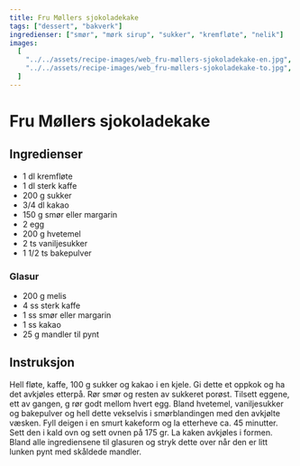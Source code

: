 ```yaml
---
title: Fru Møllers sjokoladekake
tags: ["dessert", "bakverk"]
ingredienser: ["smør", "mørk sirup", "sukker", "kremfløte", "nelik"]
images:
  [
    "../../assets/recipe-images/web_fru-møllers-sjokoladekake-en.jpg",
    "../../assets/recipe-images/web_fru-møllers-sjokoladekake-to.jpg",
  ]
---
```


# Fru Møllers sjokoladekake

## Ingredienser

- 1 dl kremfløte
- 1 dl sterk kaffe
- 200 g sukker
- 3/4 dl kakao
- 150 g smør eller margarin
- 2 egg
- 200 g hvetemel
- 2 ts vaniljesukker
- 1 1/2 ts bakepulver

### Glasur

- 200 g melis
- 4 ss sterk kaffe
- 1 ss smør eller margarin
- 1 ss kakao
- 25 g mandler til pynt

## Instruksjon

Hell fløte, kaffe, 100 g sukker og kakao i en kjele. Gi dette et oppkok og ha det avkjøles etterpå. Rør smør og resten av sukkeret porøst. Tilsett eggene, ett av gangen, g rør godt mellom hvert egg. Bland hvetemel, vaniljesukker og bakepulver og hell dette vekselvis i smørblandingen med den avkjølte væsken. Fyll deigen i en smurt kakeform og la etterheve ca. 45 minutter. Sett den i kald ovn og sett ovnen på 175 gr. La kaken avkjøles i formen. Bland alle ingrediensene til glasuren og stryk dette over når den er litt lunken pynt med skåldede mandler.
